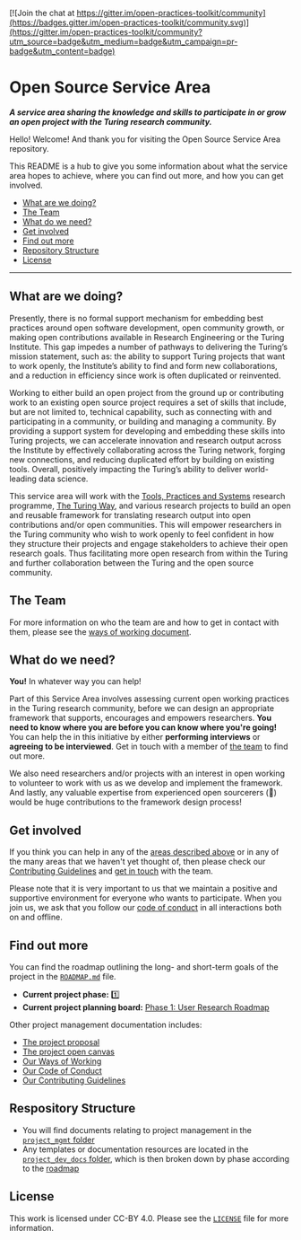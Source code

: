 [![Join the chat at https://gitter.im/open-practices-toolkit/community](https://badges.gitter.im/open-practices-toolkit/community.svg)](https://gitter.im/open-practices-toolkit/community?utm_source=badge&utm_medium=badge&utm_campaign=pr-badge&utm_content=badge)

# Open Source Service Area

**_A service area sharing the knowledge and skills to participate in or grow an open project with the Turing research community._**

Hello! Welcome! And thank you for visiting the Open Source Service Area repository.

This README is a hub to give you some information about what the service area hopes to achieve, where you can find out more, and how you can get involved.

- [What are we doing?](#what-are-we-doing)
- [The Team](#the-team)
- [What do we need?](#what-do-we-need)
- [Get involved](#get-involved)
- [Find out more](#find-out-more)
- [Repository Structure](#respository-structure)
- [License](#license)

---

## What are we doing?

Presently, there is no formal support mechanism for embedding best practices around open software development, open community growth, or making open contributions available in Research Engineering or the Turing Institute.
This gap impedes a number of pathways to delivering the Turing’s mission statement, such as: the ability to support Turing projects that want to work openly, the Institute’s ability to find and form new collaborations, and a reduction in efficiency since work is often duplicated or reinvented.

Working to either build an open project from the ground up or contributing work to an existing open source project requires a set of skills that include, but are not limited to, technical capability, such as connecting with and participating in a community, or building and managing a community.
By providing a support system for developing and embedding these skills into Turing projects, we can accelerate innovation and research output across the Institute by effectively collaborating across the Turing network, forging new connections, and reducing duplicated effort by building on existing tools. Overall, positively impacting the Turing’s ability to deliver world-leading data science.

This service area will work with the [Tools, Practices and Systems](https://www.turing.ac.uk/research/research-programmes/tools-practices-and-systems) research programme, [The Turing Way](https://github.com/alan-turing-institute/the-turing-way), and various research projects to build an open and reusable framework for translating research output into open contributions and/or open communities.
This will empower researchers in the Turing community who wish to work openly to feel confident in how they structure their projects and engage stakeholders to achieve their open research goals.
Thus facilitating more open research from within the Turing and further collaboration between the Turing and the open source community.

## The Team

For more information on who the team are and how to get in contact with them, please see the [ways of working document](WAYS_OF_WORKING.md).

## What do we need?

**You!**
In whatever way you can help!

Part of this Service Area involves assessing current open working practices in the Turing research community, before we can design an appropriate framework that supports, encourages and empowers researchers.
**You need to know where you are before you can know where you're going!**
You can help the in this initiative by either **performing interviews** or **agreeing to be interviewed**.
Get in touch with a member of [the team](#the-team) to find out more.

We also need researchers and/or projects with an interest in open working to volunteer to work with us as we develop and implement the framework.
And lastly, any valuable expertise from experienced open sourcerers (:mage:) would be huge contributions to the framework design process!

## Get involved

If you think you can help in any of the [areas described above](#what-do-we-need) or in any of the many areas that we haven't yet thought of, then please check our [Contributing Guidelines](CONTRIBUTING.md) and [get in touch](#the-team) with the team.

Please note that it is very important to us that we maintain a positive and supportive environment for everyone who wants to participate.
When you join us, we ask that you follow our [code of conduct](CODE_OF_CONDUCT.md) in all interactions both on and offline.

## Find out more

You can find the roadmap outlining the long- and short-term goals of the project in the [`ROADMAP.md`](ROADMAP.md) file.

- **Current project phase:** :one:
- **Current project planning board:** [Phase 1: User Research Roadmap](https://github.com/alan-turing-institute/OpenSourceSA/projects/1)

Other project management documentation includes:

- [The project proposal](project_mgmt/proposal.md)
- [The project open canvas](project_mgmt/open_canvas.pdf)
- [Our Ways of Working](WAYS_OF_WORKING.md)
- [Our Code of Conduct](CODE_OF_CONDUCT.md)
- [Our Contributing Guidelines](CONTRIBUTING.md)

## Respository Structure

- You will find documents relating to project management in the [`project_mgmt` folder](./project_mgmt)
- Any templates or documentation resources are located in the [`project_dev_docs` folder](./project_dev_docs), which is then broken down by phase according to the [roadmap](ROADMAP.md)

## License

This work is licensed under CC-BY 4.0.
Please see the [`LICENSE`](LICENSE.md) file for more information.
